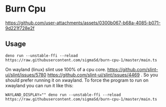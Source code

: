 # Burn Cpu

https://github.com/user-attachments/assets/0300b067-b68a-4085-b071-9d221f728e2f

## Usage

```
deno run --unstable-ffi --reload https://raw.githubusercontent.com/sigmaSd/burn-cpu-1/master/main.ts
```

On wayland (linux) slint use 100% of a cpu core. https://github.com/slint-ui/slint/issues/5780 https://github.com/slint-ui/slint/issues/4469 . So you should prefer running it on xwayland.
To force the program to run on xwayland you can run it like this:

```
WAYLAND_DISPLAY="" deno run --unstable-ffi --reload https://raw.githubusercontent.com/sigmaSd/burn-cpu-1/master/main.ts
```
